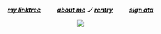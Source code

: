 

<h5 align="center"

![]()

[my linktree](https://linktr.ee/6zerb) 　  　 [about me](https://en.pronouns.page/@6zerb) ノ [rentry](https://rentry.co/6zerb) 　  　 [sign ata](https://6zerb.atabook.org) 

![](https://64.media.tumblr.com/0cb4f612871614db27f0b52ae3571e7c/3c346da3d96d8239-dc/s400x600/ac55dbd40f0a709eb28471ff794feb4f30931216.pnj)


